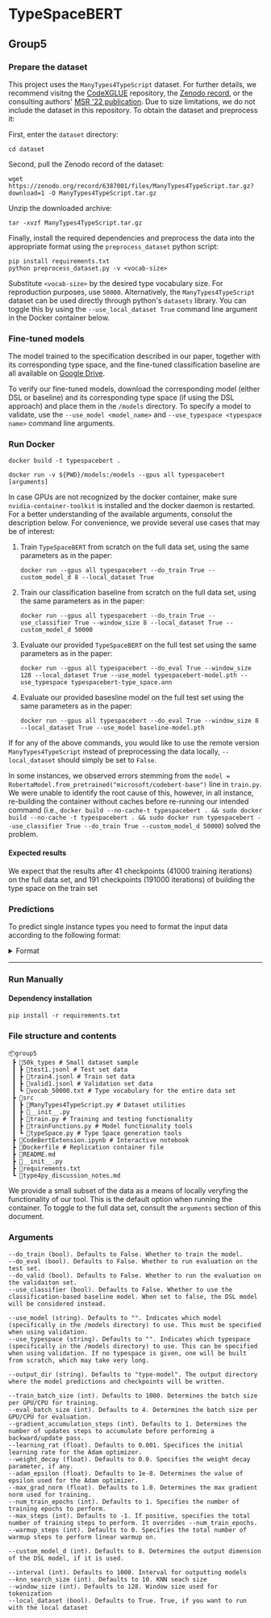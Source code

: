 # TypeSpaceBERT
## Group5

### Prepare the dataset

This project uses the `ManyTypes4TypeScript` dataset. For further details, we recommend visitng the [CodeXGLUE](https://github.com/microsoft/CodeXGLUE/tree/main/Code-Code/TypePrediction-TypeScript) repository, the [Zenodo record](https://zenodo.org/record/6387001), or the consulting authors' [MSR '22 publication](https://www.kevinrjesse.com/pdfs/ManyTypes4TypeScript.pdf). Due to size limitations, we do not include the dataset in this repository. To obtain the dataset and preprocess it:

First, enter the `dataset` directory:

```
cd dataset
```

Second, pull the Zenodo record of the dataset:

```
wget https://zenodo.org/record/6387001/files/ManyTypes4TypeScript.tar.gz?download=1 -O ManyTypes4TypeScript.tar.gz
```

Unzip the downloaded archive:

```
tar -xvzf ManyTypes4TypeScript.tar.gz
```

Finally, install the required dependencies and preprocess the data into the appropriate format using the `preprocess_dataset` python script:

```
pip install requirements.txt
python preprocess_dataset.py -v <vocab-size> 
```

Substitute `<vocab-size>` by the desired type vocabulary size. For reproduction purposes, use `50000`. Alternatively, the `ManyTypes4TypeScript` dataset can be used directly through python's `datasets` library. You can toggle this by using the `--use_local_dataset True` command line argument in the Docker container below.

### Fine-tuned models

The model trained to the specification described in our paper, together with its corresponding type space, and the fine-tuned classification baseline are all available on [Google Drive](https://drive.google.com/drive/folders/1-9SD27j9PFIpHO71G4Zduc-1CgCXuVqR).

To verify our fine-tuned models, download the corresponding model (either DSL or baseline) and its corresponding type space (if using the DSL approach) and place them in the `/models` directory. To specify a model to validate, use the `--use_model <model_name>` and `--use_typespace <typespace name>` command line arguments.

### Run Docker

```
docker build -t typespacebert .
```

```
docker run -v ${PWD}/models:/models --gpus all typespacebert [arguments]
```

In case GPUs are not recognized by the docker container, make sure `nvidia-container-toolkit` is installed and the docker daemon is restarted. For a better understanding of the available arguments, consolut the description below. For convenience, we provide several use cases that may be of interest:

1. Train `TypeSpaceBERT` from scratch on the full data set, using the same parameters as in the paper:

   ```docker run --gpus all typespacebert --do_train True --custom_model_d 8 --local_dataset True```

2. Train our classification baseline from scratch on the full data set, using the same parameters as in the paper:

   ```docker run --gpus all typespacebert --do_train True --use_classifier True --window_size 8 --local_dataset True --custom_model_d 50000```

3. Evaluate our provided `TypeSpaceBERT` on the full test set using the same parameters as in the paper:

   ```docker run --gpus all typespacebert --do_eval True --window_size 128 --local_dataset True --use_model typespacebert-model.pth --use_typespace typespacebert-type_space.ann```

4. Evaluate our provided basesline model on the full test set using the same parameters as in the paper:

   ```docker run --gpus all typespacebert --do_eval True --window_size 8 --local_dataset True --use_model baseline-model.pth```

If for any of the above commands, you would like to use the remote version `ManyTypes4TypeScript` instead of preprocessing the data locally, `--local_dataset` should simply be set to `False`.

In some instances, we observed errors stemming from the `model = RobertaModel.from_pretrained("microsoft/codebert-base")` line in `train.py`. We were unable to identify the root cause of this, however, in all instance, re-building the container without caches before re-running our intended command (i.e., `docker build --no-cache-t typespacebert . && sudo docker build --no-cache -t typespacebert . && sudo docker run typespacebert --use_classifier True --do_train True --custom_model_d 50000`) solved the problem.

#### Expected results

We expect that the results after 41 checkpoints (41000 training iterations) on the full data set, and 191 checkpoints (191000 iterations) of building the type space on the train set

### Predictions

To predict single instance types you need to format the input data according to the following format:

<details>
   <summary>Format</summary>

   ```bash
      $ docker run -v ${PWD}/models:/models --rm --gpus all typespacebert --do_predict '["import", "{", "reactive", ",", "ref", ",", "watch", ",", "Ref", "}", "from", "'@vue/composition-api'", ";", "interface", "Options", "<", "T", ">", "{", "pendingDelay", "?", ":", "number", "|", "Ref", "<", "number", ">", ";", "promise", "?", ":", "Promise", "<", "T", ">", "|", "Ref", "<", "Promise", "<", "T", ">", ">", "|", "Ref", "<", "Promise", "<", "T", ">", "|", "null", ">", "|", "null", ";", "}", "export", "function", "usePromise", "<", "T", ">", "(", "options", "=", "{", "}", ")", "{", "const", "state", "=", "reactive", "(", "{", "promise", ":", "ref", "<", "Promise", "<", "T", ">", "|", "null", ">", "(", "options", ".", "promise", "||", "null", ")", ",", "isPending", ":", "ref", "(", "true", ")", ",", "data", ":", "ref", "<", "T", "|", "null", ">", "(", "null", ")", ",", "error", ":", "ref", "<", "Error", "|", "null", ">", "(", "null", ")", ",", "isDelayOver", ":", "ref", "(", "false", ")", ",", "}", ")", ";", "let", "timerId", "=", "null", ";", "const", "localOptions", "=", "reactive", "(", "{", "pendingDelay", ":", "options", ".", "pendingDelay", "==", "null", "?", "200", ":", "options", ".", "pendingDelay", ",", "}", ")", ";", "function", "setupDelay", "(", ")", "{", "if", "(", "localOptions", ".", "pendingDelay", ">", "0", ")", "{", "state", ".", "isDelayOver", "=", "false", ";", "if", "(", "timerId", ")", "clearTimeout", "(", "timerId", ")", ";", "timerId", "=", "setTimeout", "(", "(", ")", "=>", "(", "state", ".", "isDelayOver", "=", "true", ")", ",", "localOptions", ".", "pendingDelay", ")", ";", "}", "else", "{", "state", ".", "isDelayOver", "=", "true", ";", "}", "}", "watch", "(", "(", ")", "=>", "state", ".", "promise", ",", "newPromise", "=>", "{", "state", ".", "isPending", "=", "true", ";", "state", ".", "error", "=", "null", ";", "if", "(", "!", "newPromise", ")", "{", "state", ".", "data", "=", "null", ";", "state", ".", "isDelayOver", "=", "false", ";", "if", "(", "timerId", ")", "clearTimeout", "(", "timerId", ")", ";", "timerId", "=", "null", ";", "return", ";", "}", "setupDelay", "(", ")", ";", "newPromise", ".", "then", "(", "value", "=>", "{", "if", "(", "state", ".", "promise", "===", "newPromise", ")", "{", "state", ".", "data", "=", "value", ";", "state", ".", "isPending", "=", "false", ";", "}", "}", ")", ".", "catch", "(", "err", "=>", "{", "if", "(", "state", ".", "promise", "===", "newPromise", ")", "{", "state", ".", "error", "=", "err", ";", "state", ".", "isPending", "=", "false", ";", "}", "}", ")", ";", "}", ")", ";", "return", "{", "state", ",", "options", ":", "localOptions", ",", "set", ":", "(", "p", ")", "=>", "(", "state", ".", "promise", "=", "p", ")", ",", "}", ";", "}"]' '[null, null, null, null, null, null, null, null, null, null, null, null, null, null, null, null, null, null, null, null, null, null, null, null, null, null, null, null, null, null, null, null, null, null, null, null, null, null, null, null, null, null, null, null, null, null, null, null, null, null, null, null, null, null, null, null, null, null, null, null, null, null, null, null, null, "Readonly", null, null, null, null, null, null, null, null, null, null, null, null, null, null, null, null, null, null, null, null, null, null, null, null, null, null, null, null, null, null, null, null, null, null, null, null, null, null, null, null, null, null, null, null, null, null, null, null, null, null, null, null, null, null, null, null, null, null, null, null, null, null, null, null, null, null, null, null, null, null, null, null, "<MASK>", null, null, null, null, null, null, null, null, null, null, null, null, null, null, null, null, null, null, null, null, null, null, null, null, null, null, null, null, null, null, null, null, null, null, null, null, null, null, null, null, null, null, null, null, null, null, null, null, null, null, null, null, null, null, null, null, null, null, null, null, null, null, null, null, null, null, null, null, null, null, null, null, null, null, null, null, null, null, null, null, null, null, null, null, null, null, null, null, null, null, null, null, null, null, null, null, null, null, null, null, null, null, null, null, null, null, null, null, null, null, null, null, null, null, null, null, null, null, null, null, null, null, null, null, null, null, null, null, null, null, null, null, null, null, null, null, null, null, null, null, null, null, null, null, null, null, null, null, null, null, null, null, null, null, null, null, null, null, null, null, null, null, null, null, null, null, null, null, null, null, null, null, null, null, null, null, null, null, null, null, null, null, null, null, null, null, null, null, null, null, null, null, null, null, null, null, null, null, null, null, null, null, null, null, null, null, null, null, null, null, null, null, null, null, null, null, null, null, null, null, null, null, null, null, "Promise", null, null, null, null, null, null, null, null, null, null, null, null, null]'
   ```

   ### Requirements
   - `--do_predict` signals that a prediction needs to be made based on the provided model and type space. It expects two arguments:
     - `input_ids` string of list of strings of code tokens.
     - `m_labels` string of list of strings with the correspondings labels for the code tokens. 
       - Insert `<MASK>` to mask a type for the model to predict
       - `null` can also be types, therefore make sure that `null` types have the corresponding quotations like `"null"` to be recognized.
     - A model called `typespacebert-model.pth` or specified using the arguments.
     - A type space called `typespacebert-type_space.ann` or specified using the arguments.
     - Make sure you have an input example that is larger then the used window size, otherwise no results will be returned.

   ### Result
   The result is printed out in the terminal in the following format, which indicates the predicted types with its corresponding confidence score: 

   ```bash
      PREDICTION: {'boolean': 0.15843932854290083, 'Props': 0.11041888897857288, 'string': 0.14256076847743712, 'number': 0.09823127675068363}
   ```

</details>

---

### Run Manually

#### Dependency installation
```
pip install -r requirements.txt
```

### File structure and contents

```
📦group5
 ┣ 📂50k_types # Small dataset sample
 ┃ ┣ 📜test1.jsonl # Test set data
 ┃ ┣ 📜train4.jsonl # Train set data
 ┃ ┣ 📜valid1.jsonl # Validation set data
 ┃ ┗ 📜vocab_50000.txt # Type vocabulary for the entire data set
 ┣ 📂src
 ┃ ┣ 📜ManyTypes4TypeScript.py # Dataset utilities
 ┃ ┣ 📜__init__.py
 ┃ ┣ 📜train.py # Training and testing functionality
 ┃ ┣ 📜trainFunctions.py # Model functionality tools
 ┃ ┗ 📜typeSpace.py # Type Space generation tools
 ┣ 📜CodeBertExtension.ipynb # Interactive notebook
 ┣ 📜Dockerfile # Replication container file
 ┣ 📜README.md
 ┣ 📜__init__.py
 ┣ 📜requirements.txt
 ┗ 📜type4py_discussion_notes.md
```


We provide a small subset of the data as a means of locally veryfing the functionality of our tool. This is the default option when running the container. To toggle to the full data set, consult the `arguments` section of this document.



### Arguments

```
--do_train (bool). Defaults to False. Whether to train the model.
--do_eval (bool). Defaults to False. Whether to run evaluation on the test set.
--do_valid (bool). Defaults to False. Whether to run the evaluation on the validaiton set.
--use_classifier (bool). Defaults to False. Whether to use the classification-based baseline model. When set to false, the DSL model will be considered instead.

--use_model (string). Defaults to "". Indicates which model (specifically in the /models directory) to use. This must be specified when using validation.
--use_typespace (string). Defaults to "". Indicates which typespace (specifically in the /models directory) to use. This can be specified when using validation. If no typespace is given, one will be built from scratch, which may take very long.

--output_dir (string). Defaults to "type-model". The output directory where the model predictions and checkpoints will be written.

--train_batch_size (int). Defaults to 1000. Determines the batch size per GPU/CPU for training.
--eval_batch_size (int). Defaults to 4. Determines the batch size per GPU/CPU for evaluation.
--gradient_accumulation_steps (int). Defaults to 1. Determines the number of updates steps to accumulate before performing a backward/update pass.
--learning_rat (float). Defaults to 0.001. Specifices the initial learning rate for the Adam optimizer.
--weight_decay (float). Defaults to 0.0. Specifies the weight decay parameter, if any.
--adam_epsilon (float). Defaults to 1e-8. Determines the value of epsilon used for the Adam optimizer.
--max_grad_norm (float). Defaults to 1.0. Determines the max gradient norm used for training.
--num_train_epochs (int). Defaults to 1. Specifies the number of training epochs to perform.
--max_steps (int). Defaults to -1. If positive, specifies the total number of training steps to perform. It overrides --num_train_epochs.
--warmup_steps (int). Defaults to 0. Specifies the total number of warmup steps to perform linear warmup on.

--custom_model_d (int). Defaults to 8. Determines the output dimension of the DSL model, if it is used.

--interval (int). Defaults to 1000. Interval for outputting models
--knn_search_size (int). Defaults to 10. KNN seach size
--window_size (int). Defaults to 128. Window size used for tokenization              
--local_dataset (bool). Defaults to True. True, if you want to run with the local dataset 
```
